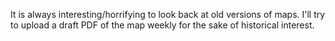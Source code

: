 It is always interesting/horrifying to look back at old versions of maps. I'll try to upload a draft PDF of the map weekly for the sake of historical interest.
